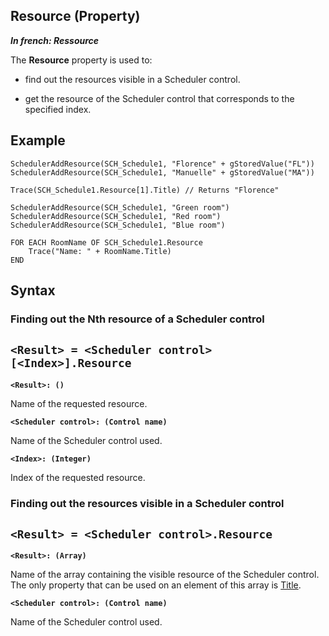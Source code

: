


## Resource (Property)

***In french: Ressource***
	



<a name="XUse"></a>
<a name="Use"></a>
<a name="description"></a>
The **Resource** property is used to: 

- find out the resources visible in a Scheduler control. 

- get the resource of the Scheduler control that corresponds to the specified index. 





<a name="Example1"></a>
<a name="sample_code"></a>

## Example


```wl
SchedulerAddResource(SCH_Schedule1, "Florence" + gStoredValue("FL"))
SchedulerAddResource(SCH_Schedule1, "Manuelle" + gStoredValue("MA"))

Trace(SCH_Schedule1.Resource[1].Title) // Returns "Florence"
```



```wl
SchedulerAddResource(SCH_Schedule1, "Green room")
SchedulerAddResource(SCH_Schedule1, "Red room")
SchedulerAddResource(SCH_Schedule1, "Blue room")

FOR EACH RoomName OF SCH_Schedule1.Resource
	Trace("Name: " + RoomName.Title)
END
```

<a name="XSYNTAX"></a>
<a name="SYNTAX1"></a>

## Syntax

### Finding out the Nth resource of a Scheduler control

`<Result> = <Scheduler control>[<Index>].Resource`
---

**`<Result>: ()`**

Name of the requested resource. 

**`<Scheduler control>: (Control name)`**

Name of the Scheduler control used. 

**`<Index>: (Integer)`**

Index of the requested resource.


<a name="SYNTAX2"></a>

### Finding out the resources visible in a Scheduler control

`<Result> = <Scheduler control>.Resource`
---

**`<Result>: (Array)`**

Name of the array containing the visible resource of the Scheduler control. The only property that can be used on an element of this array is [Title](../Proprietes/2510090.md). 

**`<Scheduler control>: (Control name)`**

Name of the Scheduler control used. 




